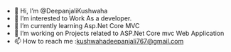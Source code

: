 - 👋 Hi, I’m @DeepanjaliKushwaha
- 👀 I’m interested to Work As a  developer.
- 🌱 I’m currently learning Asp.Net Core MVC
- 💞️ I’m working on Projects related to ASP.Net Core mvc Web Application
- 📫 How to reach me :kushwahadeepanjali767@gmail.com

<!---
DeepanjaliKushwaha76/DeepanjaliKushwaha76 is a ✨ special ✨ repository because its `README.md` (this file) appears on your GitHub profile.
You can click the Preview link to take a look at your changes.
--->

